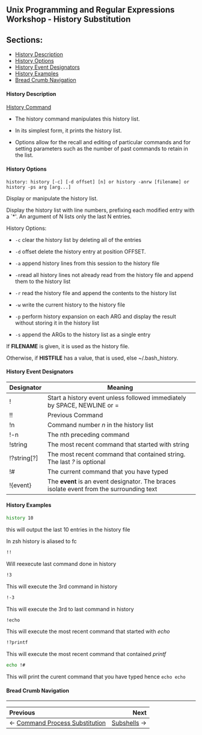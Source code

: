 ## Unix Programming and Regular Expressions Workshop - History Substitution

## Sections:

* [History Description](#history-description)
* [History Options](#history-options)
* [History Event Designators](#history-event-designators)
* [History Examples](#history-examples)
* [Bread Crumb Navigation](#bread-crumb-navigation)

#### History Description

[History Command](https://en.wikipedia.org/wiki/History_\(Unix\))

* The history command manipulates this history list. 

* In its simplest form, it prints the history list.

* Options allow for the recall and editing of particular commands and for setting parameters such as the number of past commands to retain in the list.

#### History Options

`history: history [-c] [-d offset] [n] or history -anrw [filename] or history -ps arg [arg...]`

Display or manipulate the history list.

Display the history list with line numbers, prefixing each modified
entry with a `*'.  An argument of N lists only the last N entries.

History Options:

* `-c`	clear the history list by deleting all of the entries

* `-d` offset	delete the history entry at position OFFSET.

* `-a`	append history lines from this session to the history file

* `-n`read all history lines not already read from the history file and append them to the history list

* `-r`	read the history file and append the contents to the history list

* `-w`	write the current history to the history file

* `-p`	perform history expansion on each ARG and display the result
  without storing it in the history list

* `-s`	append the ARGs to the history list as a single entry

If **FILENAME** is given, it is used as the history file.  

Otherwise, if **HISTFILE** has a value, that is used, else ~/.bash_history.

#### History Event Designators

| Designator | Meaning |
| --- | --- |
| ! | Start a history event unless followed immediately by SPACE, NEWLINE or = |
| !! | Previous Command |
| !n | Command number *n* in the history list |
| !-n | The nth preceding command |
| !string | The most recent command that started with string | 
| !?string[?] | The most recent command that contained string. The last *?* is optional |
| !# | The current command that you have typed |
| !{event} | The **event** is an event designator. The braces isolate event from the surrounding text |

#### History Examples

```bash
history 10
```

this will output the last 10 entries in the history file

In zsh history is aliased to fc

```bash
!!
```

Will reexecute last command done in history

```bash
!3
```

This will execute the 3rd command in history

```bash
!-3
```

This will execute the 3rd to last command in history

```bash
!echo
```

This will execute the most recent command that started with *echo*

```bash
!?printf
```

This will execute the most recent command that contained *printf*

```bash
echo !#
```

This will print the curent command that you have typed hence `echo echo`

#### Bread Crumb Navigation
_________________________

Previous | Next
:------- | ---:
← [Command Process Substitution](./command-process-substitution.md) | [Subshells](./subshells.md) →

